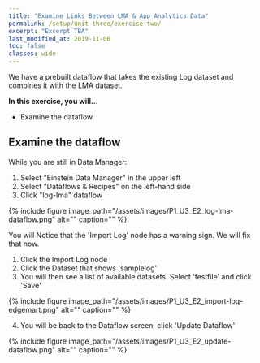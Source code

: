 ```yaml
---
title: "Examine Links Between LMA & App Analytics Data"
permalink: /setup/unit-three/exercise-two/
excerpt: "Excerpt TBA"
last_modified_at: 2019-11-06
toc: false
classes: wide
---
```


We have a prebuilt dataflow that takes the existing Log dataset and combines it with the LMA dataset.

**In this exercise, you will...**

* Examine the dataflow


<!-- -------------------- TASK BOUNDARY -------------------- -->


## Examine the dataflow

While you are still in Data Manager:
1. Select "Einstein Data Manager" in the upper left
2. Select "Dataflows & Recipes" on the left-hand side 
3. Click "log-lma" dataflow

{% include figure image_path="/assets/images/P1_U3_E2_log-lma-dataflow.png" alt="" caption="" %}

You will Notice that the 'Import Log' node has a warning sign. We will fix that now.
1. Click the Import Log node
2. Click the Dataset that shows 'samplelog'
3. You will then see a list of available datasets. Select 'testfile' and click 'Save'

{% include figure image_path="/assets/images/P1_U3_E2_import-log-edgemart.png" alt="" caption="" %}

4. You will be back to the Dataflow screen, click 'Update Dataflow' 

{% include figure image_path="/assets/images/P1_U3_E2_update-dataflow.png" alt="" caption="" %}
